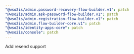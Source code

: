 ```yaml
---
"@wso2is/admin.password-recovery-flow-builder.v1": patch
"@wso2is/admin.ask-password-flow-builder.v1": patch
"@wso2is/admin.registration-flow-builder.v1": patch
"@wso2is/admin.flow-builder-core.v1": patch
"@wso2is/identity-apps-core": patch
"@wso2is/console": patch
---
```


Add resend support
